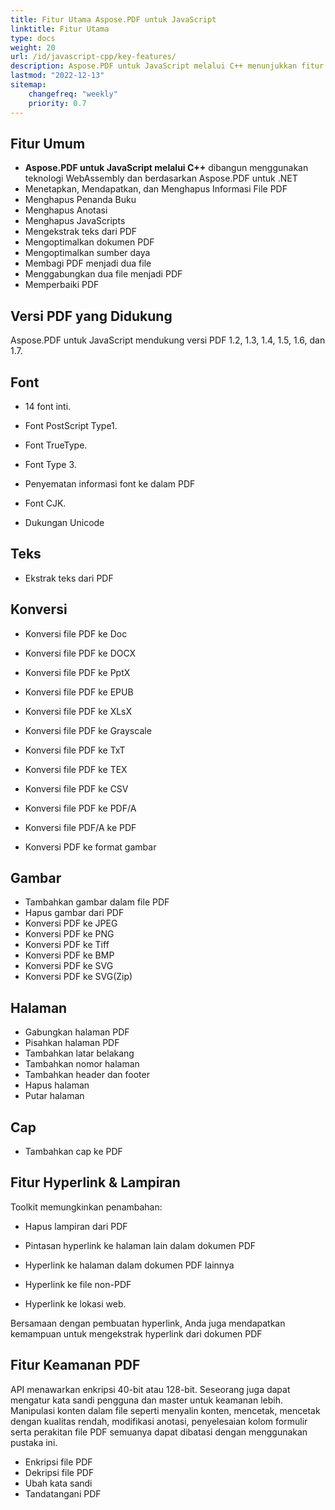 ```yaml
---
title: Fitur Utama Aspose.PDF untuk JavaScript
linktitle: Fitur Utama
type: docs
weight: 20
url: /id/javascript-cpp/key-features/
description: Aspose.PDF untuk JavaScript melalui C++ menunjukkan fitur umumnya. Halaman ini menjelaskan versi PDF yang didukung, dan semua manipulasi yang dapat kita lakukan dengan teks, gambar, halaman, dll.
lastmod: "2022-12-13"
sitemap:
    changefreq: "weekly"
    priority: 0.7
---
```


## Fitur Umum

- **Aspose.PDF untuk JavaScript melalui C++** dibangun menggunakan teknologi WebAssembly dan berdasarkan Aspose.PDF untuk .NET
- Menetapkan, Mendapatkan, dan Menghapus Informasi File PDF
- Menghapus Penanda Buku
- Menghapus Anotasi
- Menghapus JavaScripts
- Mengekstrak teks dari PDF
- Mengoptimalkan dokumen PDF
- Mengoptimalkan sumber daya
- Membagi PDF menjadi dua file
- Menggabungkan dua file menjadi PDF
- Memperbaiki PDF

## Versi PDF yang Didukung

Aspose.PDF untuk JavaScript mendukung versi PDF 1.2, 1.3, 1.4, 1.5, 1.6, dan 1.7.

## Font

- 14 font inti.
- Font PostScript Type1.
- Font TrueType.
- Font Type 3.

- Penyematan informasi font ke dalam PDF
- Font CJK.
- Dukungan Unicode

## Teks

- Ekstrak teks dari PDF

## Konversi

- Konversi file PDF ke Doc
- Konversi file PDF ke DOCX
- Konversi file PDF ke PptX
- Konversi file PDF ke EPUB
- Konversi file PDF ke XLsX
- Konversi file PDF ke Grayscale

- Konversi file PDF ke TxT
- Konversi file PDF ke TEX
- Konversi file PDF ke CSV
- Konversi file PDF ke PDF/A
- Konversi file PDF/A ke PDF
- Konversi PDF ke format gambar 

## Gambar

- Tambahkan gambar dalam file PDF
- Hapus gambar dari PDF
- Konversi PDF ke JPEG
- Konversi PDF ke PNG
- Konversi PDF ke Tiff
- Konversi PDF ke BMP
- Konversi PDF ke SVG
- Konversi PDF ke SVG(Zip)

## Halaman

- Gabungkan halaman PDF
- Pisahkan halaman PDF
- Tambahkan latar belakang
- Tambahkan nomor halaman
- Tambahkan header dan footer
- Hapus halaman
- Putar halaman

## Cap

- Tambahkan cap ke PDF

## Fitur Hyperlink & Lampiran

Toolkit memungkinkan penambahan:

- Hapus lampiran dari PDF
- Pintasan hyperlink ke halaman lain dalam dokumen PDF
- Hyperlink ke halaman dalam dokumen PDF lainnya

- Hyperlink ke file non-PDF
- Hyperlink ke lokasi web.

Bersamaan dengan pembuatan hyperlink, Anda juga mendapatkan kemampuan untuk mengekstrak hyperlink dari dokumen PDF

## Fitur Keamanan PDF

API menawarkan enkripsi 40-bit atau 128-bit. Seseorang juga dapat mengatur kata sandi pengguna dan master untuk keamanan lebih. Manipulasi konten dalam file seperti menyalin konten, mencetak, mencetak dengan kualitas rendah, modifikasi anotasi, penyelesaian kolom formulir serta perakitan file PDF semuanya dapat dibatasi dengan menggunakan pustaka ini.

- Enkripsi file PDF
- Dekripsi file PDF
- Ubah kata sandi
- Tandatangani PDF